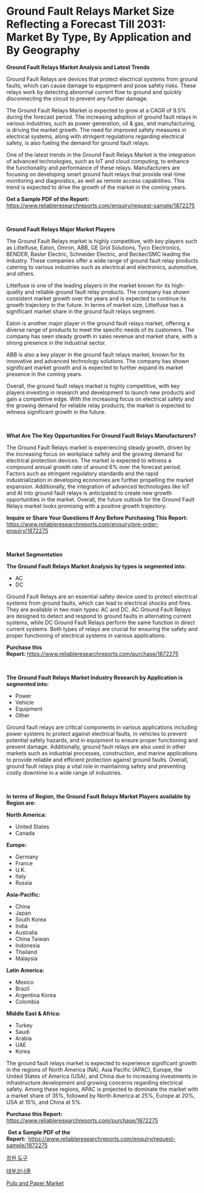 <p><h1>Ground Fault Relays Market Size Reflecting a Forecast Till 2031: Market By Type, By Application and By Geography</h1></p><p><strong>Ground Fault Relays Market Analysis and Latest Trends</strong></p>
<p><p>Ground Fault Relays are devices that protect electrical systems from ground faults, which can cause damage to equipment and pose safety risks. These relays work by detecting abnormal current flow to ground and quickly disconnecting the circuit to prevent any further damage.</p><p>The Ground Fault Relays Market is expected to grow at a CAGR of 9.5% during the forecast period. The increasing adoption of ground fault relays in various industries, such as power generation, oil & gas, and manufacturing, is driving the market growth. The need for improved safety measures in electrical systems, along with stringent regulations regarding electrical safety, is also fueling the demand for ground fault relays.</p><p>One of the latest trends in the Ground Fault Relays Market is the integration of advanced technologies, such as IoT and cloud computing, to enhance the functionality and performance of these relays. Manufacturers are focusing on developing smart ground fault relays that provide real-time monitoring and diagnostics, as well as remote access capabilities. This trend is expected to drive the growth of the market in the coming years.</p></p>
<p><strong>Get a Sample PDF of the Report:&nbsp;</strong> <a href="https://www.reliableresearchreports.com/enquiry/request-sample/1872275">https://www.reliableresearchreports.com/enquiry/request-sample/1872275</a></p>
<p>&nbsp;</p>
<p><strong>Ground Fault Relays Major Market Players</strong></p>
<p><p>The Ground Fault Relays market is highly competitive, with key players such as Littelfuse, Eaton, Omron, ABB, GE Grid Solutions, Tyco Electronics, BENDER, Basler Electric, Schneider Electric, and Becker/SMC leading the industry. These companies offer a wide range of ground fault relay products catering to various industries such as electrical and electronics, automotive, and others.</p><p>Littelfuse is one of the leading players in the market known for its high-quality and reliable ground fault relay products. The company has shown consistent market growth over the years and is expected to continue its growth trajectory in the future. In terms of market size, Littelfuse has a significant market share in the ground fault relays segment.</p><p>Eaton is another major player in the ground fault relays market, offering a diverse range of products to meet the specific needs of its customers. The company has seen steady growth in sales revenue and market share, with a strong presence in the industrial sector.</p><p>ABB is also a key player in the ground fault relays market, known for its innovative and advanced technology solutions. The company has shown significant market growth and is expected to further expand its market presence in the coming years.</p><p>Overall, the ground fault relays market is highly competitive, with key players investing in research and development to launch new products and gain a competitive edge. With the increasing focus on electrical safety and the growing demand for reliable relay products, the market is expected to witness significant growth in the future.</p></p>
<p>&nbsp;</p>
<p><strong>What Are The Key Opportunities For Ground Fault Relays Manufacturers?</strong></p>
<p><p>The Ground Fault Relays market is experiencing steady growth, driven by the increasing focus on workplace safety and the growing demand for electrical protection devices. The market is expected to witness a compound annual growth rate of around 6% over the forecast period. Factors such as stringent regulatory standards and the rapid industrialization in developing economies are further propelling the market expansion. Additionally, the integration of advanced technologies like IoT and AI into ground fault relays is anticipated to create new growth opportunities in the market. Overall, the future outlook for the Ground Fault Relays market looks promising with a positive growth trajectory.</p></p>
<p><strong>Inquire or Share Your Questions If Any Before Purchasing This Report:</strong> <a href="https://www.reliableresearchreports.com/enquiry/pre-order-enquiry/1872275">https://www.reliableresearchreports.com/enquiry/pre-order-enquiry/1872275</a></p>
<p>&nbsp;</p>
<p><strong>Market Segmentation</strong></p>
<p><strong>The Ground Fault Relays Market Analysis by types is segmented into:</strong></p>
<p><ul><li>AC</li><li>DC</li></ul></p>
<p><p>Ground Fault Relays are an essential safety device used to protect electrical systems from ground faults, which can lead to electrical shocks and fires. They are available in two main types: AC and DC. AC Ground Fault Relays are designed to detect and respond to ground faults in alternating current systems, while DC Ground Fault Relays perform the same function in direct current systems. Both types of relays are crucial for ensuring the safety and proper functioning of electrical systems in various applications.</p></p>
<p><strong>Purchase this Report:&nbsp;</strong><a href="https://www.reliableresearchreports.com/purchase/1872275">https://www.reliableresearchreports.com/purchase/1872275</a></p>
<p>&nbsp;</p>
<p><strong>The Ground Fault Relays Market Industry Research by Application is segmented into:</strong></p>
<p><ul><li>Power</li><li>Vehicle</li><li>Equipment</li><li>Other</li></ul></p>
<p><p>Ground fault relays are critical components in various applications including power systems to protect against electrical faults, in vehicles to prevent potential safety hazards, and in equipment to ensure proper functioning and prevent damage. Additionally, ground fault relays are also used in other markets such as industrial processes, construction, and marine applications to provide reliable and efficient protection against ground faults. Overall, ground fault relays play a vital role in maintaining safety and preventing costly downtime in a wide range of industries.</p></p>
<p>&nbsp;</p>
<p><strong>In terms of Region, the Ground Fault Relays Market Players available by Region are:</strong></p>
<p>
    <p> <strong> North America: </strong>
        <ul>
            <li>United States</li>
            <li>Canada</li>
        </ul>
        </p> 
    <p> <strong> Europe: </strong>
        <ul>
            <li>Germany</li>
            <li>France</li>
            <li>U.K.</li>
            <li>Italy</li>
            <li>Russia</li>
        </ul>
        </p> 
    <p> <strong> Asia-Pacific: </strong>
        <ul>
            <li>China</li>
            <li>Japan</li>
            <li>South Korea</li>
            <li>India</li>
            <li>Australia</li>
            <li>China Taiwan</li>
            <li>Indonesia</li>
            <li>Thailand</li>
            <li>Malaysia</li>
        </ul>
        </p> 
    <p> <strong> Latin America: </strong>
        <ul>
            <li>Mexico</li>
            <li>Brazil</li>
            <li>Argentina Korea</li>
            <li>Colombia</li>
        </ul>
        </p> 
    <p> <strong> Middle East & Africa: </strong>
        <ul>
            <li>Turkey</li>
            <li>Saudi</li>
            <li>Arabia</li>
            <li>UAE</li>
            <li>Korea</li>
        </ul>
    </p>
    </p>
<p><p>The ground fault relays market is expected to experience significant growth in the regions of North America (NA), Asia Pacific (APAC), Europe, the United States of America (USA), and China due to increasing investments in infrastructure development and growing concerns regarding electrical safety. Among these regions, APAC is projected to dominate the market with a market share of 35%, followed by North America at 25%, Europe at 20%, USA at 15%, and China at 5%.</p></p>
<p><strong>Purchase this Report: </strong><a href="https://www.reliableresearchreports.com/purchase/1872275">https://www.reliableresearchreports.com/purchase/1872275</a></p>
<p>&nbsp;<strong>Get a Sample PDF of the Report:&nbsp;&nbsp;</strong><a href="https://www.reliableresearchreports.com/enquiry/request-sample/1872275">https://www.reliableresearchreports.com/enquiry/request-sample/1872275</a></p>
<p><strong></strong></p>
<p><p><a href="https://medium.com/@dinty11332244/%EC%A0%95%EC%9B%90-%EB%8F%84%EA%B5%AC-%EC%8B%9C%EC%9E%A5-%EA%B2%BD%EC%9F%81-%EB%B6%84%EC%84%9D-%EC%8B%9C%EC%9E%A5-%ED%8A%B8%EB%A0%8C%EB%93%9C-%EB%B0%8F-2031%EB%85%84%EA%B9%8C%EC%A7%80%EC%9D%98-%EC%98%88%EC%B8%A1-fa9feaaf9039">정원 도구</a></p><p><a href="https://medium.com/@marchall15/%ED%85%8C%EB%B6%80%EC%BD%94%EB%82%98%EC%A1%B8-%EC%8B%9C%EC%9E%A5-2031%EB%85%84%EA%B9%8C%EC%A7%80-%EC%84%B1%EA%B3%B5%EC%A0%81%EC%9D%B8-%EB%B9%84%EC%A6%88%EB%8B%88%EC%8A%A4-%EC%A0%84%EB%9E%B5%EC%9D%98-%EC%97%B4%EC%87%A0-%EC%98%88%EC%B8%A1-1055a5f9a914?postPublishedType=initial">테부코나졸</a></p><p><a href="https://summer-dogwood-3e9.notion.site/Pulp-and-Paper-Market-Research-Report-Forecasted-for-Period-from-2024-2031-by-Market-Type-Market-0ce4207d01aa428a8ae2d09a6e5c237e">Pulp and Paper Market</a></p></p>